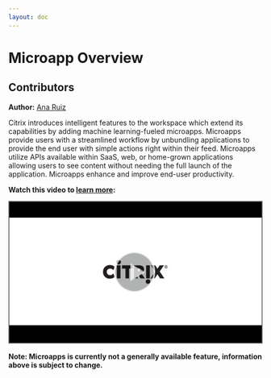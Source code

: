 ```yaml
---
layout: doc
---
```

# Microapp Overview

## Contributors

**Author:** [Ana Ruiz](https://twitter.com/mobileruiz)

Citrix introduces intelligent features to the workspace which extend its capabilities by adding machine learning-fueled microapps. Microapps provide users with a streamlined workflow by unbundling applications to provide the end user with simple actions right within their feed. Microapps utilize APIs available within SaaS, web, or home-grown applications allowing users to see content without needing the full launch of the application. Microapps enhance and improve end-user productivity.

**Watch this video to [learn more](https://www.youtube.com/watch?v=a1W_BEHYUcI&feature=youtu.be):**

[![Tech Insight-Microapp Overview](/en-us/tech-zone/learn/media/shared_video-placeholder.png)](https://www.youtube.com/watch?v=a1W_BEHYUcI&feature=youtu.be)

**Note: Microapps is currently not a generally available feature, information above is subject to change.**
